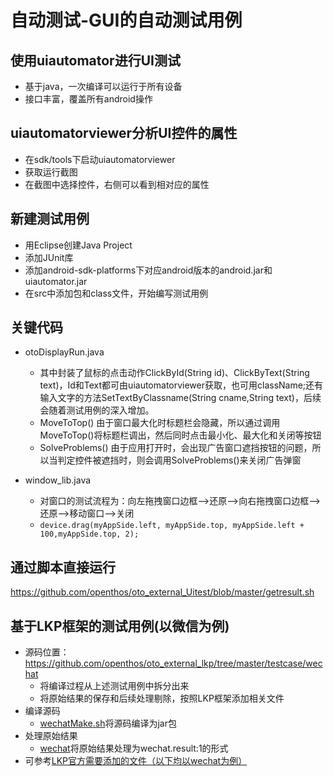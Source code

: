 # 自动测试-GUI的自动测试用例

## 使用uiautomator进行UI测试
  - 基于java，一次编译可以运行于所有设备
  - 接口丰富，覆盖所有android操作

## uiautomatorviewer分析UI控件的属性
  - 在sdk/tools下启动uiautomatorviewer
  - 获取运行截图
  - 在截图中选择控件，右侧可以看到相对应的属性
 
## 新建测试用例
  - 用Eclipse创建Java Project
  - 添加JUnit库
  - 添加android-sdk-platforms下对应android版本的android.jar和uiautomator.jar
  - 在src中添加包和class文件，开始编写测试用例

## 关键代码
- otoDisplayRun.java 
  - 其中封装了鼠标的点击动作ClickById(String id)、ClickByText(String text)，Id和Text都可由uiautomatorviewer获取，也可用className;还有输入文字的方法SetTextByClassname(String cname,String text)，后续会随着测试用例的深入增加。
  - MoveToTop() 由于窗口最大化时标题栏会隐藏，所以通过调用MoveToTop()将标题栏调出，然后同时点击最小化、最大化和关闭等按钮
  - SolveProblems() 由于应用打开时，会出现广告窗口遮挡按钮的问题，所以当判定控件被遮挡时，则会调用SolveProblems()来关闭广告弹窗

- window_lib.java
  - 对窗口的测试流程为：向左拖拽窗口边框-->还原-->向右拖拽窗口边框-->还原-->移动窗口-->关闭
  - ```device.drag(myAppSide.left, myAppSide.top, myAppSide.left + 100,myAppSide.top, 2);```

## 通过脚本直接运行
https://github.com/openthos/oto_external_Uitest/blob/master/getresult.sh

## 基于LKP框架的测试用例(以微信为例)
  - 源码位置：https://github.com/openthos/oto_external_lkp/tree/master/testcase/wechat
    - 将编译过程从上述测试用例中拆分出来
    - 将原始结果的保存和后续处理剔除，按照LKP框架添加相关文件
  - 编译源码
    - [wechatMake.sh](https://github.com/openthos/oto_external_lkp/blob/master/testcase/wechat/wechatMake.sh)将源码编译为jar包
  - 处理原始结果
    - [wechat](https://github.com/openthos/oto_external_lkp/blob/master/lkp-tests-master/stats/wechat)将原始结果处理为wechat.result:1的形式
  - 可参考[LKP官方需要添加的文件（以下均以wechat为例）](https://github.com/openthos/oto_external_lkp/blob/master/testcase/AddTestcase.md)
